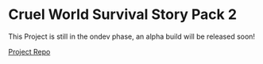 # Cruel World Survival Story Pack 2

This Project is still in the ondev phase, an alpha build will be released soon!

[Project Repo](https://www.curseforge.com/minecraft/modpacks/cruel-world-survival-a-dark-winter)
